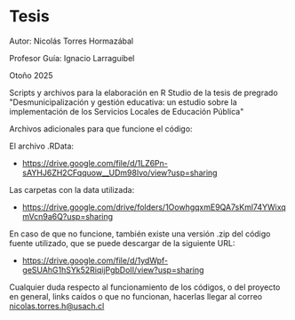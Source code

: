 # Tesis

Autor: Nicolás Torres Hormazábal

Profesor Guía: Ignacio Larraguibel

Otoño 2025

Scripts y archivos para la elaboración en R Studio de la tesis de pregrado "Desmunicipalización y gestión educativa: un estudio sobre la implementación de los Servicios Locales de Educación Pública"

Archivos adicionales para que funcione el código:

El archivo .RData:
* https://drive.google.com/file/d/1LZ6Pn-sAYHJ6ZH2CFqquow__UDm98lvo/view?usp=sharing

Las carpetas con la data utilizada:
* https://drive.google.com/drive/folders/1OowhgqxmE9QA7sKml74YWixqmVcn9a6Q?usp=sharing

En caso de que no funcione, también existe una versión .zip del código fuente utilizado, que se puede descargar de la siguiente URL:
* https://drive.google.com/file/d/1ydWpf-geSUAhG1hSYk52RiqijPgbDoII/view?usp=sharing

Cualquier duda respecto al funcionamiento de los códigos, o del proyecto en general, links caídos o que no funcionan, hacerlas llegar al correo nicolas.torres.h@usach.cl
